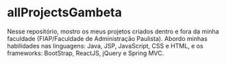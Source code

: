 # allProjectsGambeta
Nesse repositório, mostro os meus projetos criados dentro e fora da minha faculdade (FIAP/Faculdade de Administração Paulista). Abordo minhas habilidades nas linguagens: Java, JSP, JavaScript, CSS e HTML, e os frameworks: BootStrap, ReactJS, jQuery e Spring MVC. 
